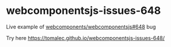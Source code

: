# webcomponentsjs-issues-648
Live example of [webcomponents/webcomponentsjs#648](https://github.com/webcomponents/webcomponentsjs/issues/648) bug

Try here
https://tomalec.github.io/webcomponentsjs-issues-648/
